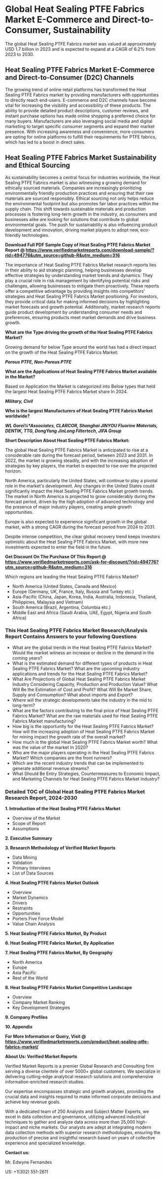 <h1>Global Heat Sealing PTFE Fabrics Market E-Commerce and Direct-to-Consumer, Sustainability</h1><p class=""><p>The global Heat Sealing PTFE Fabrics market was valued at approximately USD 1.7 billion in 2023 and is expected to expand at a CAGR of 6.2% from 2023 to 2030.</p><h2>Heat Sealing PTFE Fabrics Market E-Commerce and Direct-to-Consumer (D2C) Channels</h2><p>The growing trend of online retail platforms has transformed the Heat Sealing PTFE Fabrics market by providing manufacturers with opportunities to directly reach end-users. E-commerce and D2C channels have become vital for increasing the visibility and accessibility of these products. The ability to provide detailed product descriptions, customer reviews, and instant purchase options has made online shopping a preferred choice for many buyers. Manufacturers are also leveraging social media and digital marketing to target specific consumer segments and expand their market presence. With increasing awareness and convenience, more consumers are opting for online platforms to fulfill their requirements for PTFE fabrics, which has led to a boost in direct sales.</p><h2>Heat Sealing PTFE Fabrics Market Sustainability and Ethical Sourcing</h2><p>As sustainability becomes a central focus for industries worldwide, the Heat Sealing PTFE Fabrics market is also witnessing a growing demand for ethically sourced materials. Companies are increasingly prioritizing environmentally friendly production practices and ensuring that their raw materials are sourced responsibly. Ethical sourcing not only helps reduce the environmental footprint but also promotes fair labor practices within the supply chain. This shift towards sustainable materials and production processes is fostering long-term growth in the industry, as consumers and businesses alike are looking for solutions that contribute to global environmental goals. The push for sustainability is also influencing product development and innovation, driving market players to adopt new, eco-friendly technologies.</p></p><p class=""><strong>Download Full PDF Sample Copy of Heat Sealing PTFE Fabrics Market Report @ <a href="https://www.verifiedmarketreports.com/download-sample/?rid=494776&utm_source=github-R&utm_medium=316" target="_blank">https://www.verifiedmarketreports.com/download-sample/?rid=494776&utm_source=github-R&utm_medium=316</a></strong></p><p>The importance of&nbsp;Heat Sealing PTFE Fabrics Market research reports lies in their ability to aid strategic planning, helping businesses develop effective strategies by understanding market trends and dynamics. They play a crucial role in risk management by identifying potential risks and challenges, allowing businesses to mitigate them proactively. These reports offer a competitive advantage by providing insights into competitors' strategies and Heat Sealing PTFE Fabrics Market positioning. For investors, they provide critical data for making informed decisions by highlighting market forecasts and growth potential. Additionally, market research reports guide product development by understanding consumer needs and preferences, ensuring products meet market demands and drive business growth.</p><p><strong>What are the&nbsp;Type driving the growth of the Heat Sealing PTFE Fabrics Market?</strong></p><p id="" class="">Growing demand for below Type around the world has had a direct impact on the growth of the Heat Sealing PTFE Fabrics Market:</p><p class=""><em><strong>Porous PTFE, Non-Porous PTFE</strong></em></p><p class=""><strong>What are the&nbsp;Applications&nbsp;of Heat Sealing PTFE Fabrics Market available in the Market?</strong></p><p id="" class="">Based on Application the Market is categorized into Below types that held the largest Heat Sealing PTFE Fabrics Market share In 2024.</p><p class=""><em><strong>Military, Civil</strong></em></p><p class=""><strong>Who is the largest Manufacturers of Heat Sealing PTFE Fabrics Market worldwide?</strong></p><p><em><strong>WL Goreï¼†Associates, CLARCOR, Shanghai JINYOU Fluorine Materials, DENTIK, TTG, DongYang JinLong Filtertech, JIFA Group</strong></em></p><p id="" class=""><strong>Short Description About Heat Sealing PTFE Fabrics Market:</strong></p><p>The global Heat Sealing PTFE Fabrics Market is anticipated to rise at a considerable rate during the forecast period, between 2023 and 2031. In 2022, the market is growing steadily, and with the increasing adoption of strategies by key players, the market is expected to rise over the projected horizon.</p><p>North America, particularly the United States, will continue to play a pivotal role in the market's development. Any changes in the United States could significantly impact the Heat Sealing PTFE Fabrics Market growth trends. The market in North America is projected to grow considerably during the forecast period, driven by the high adoption of advanced technology and the presence of major industry players, creating ample growth opportunities.</p><p>Europe is also expected to experience significant growth in the global market, with a strong CAGR during the forecast period from 2024 to 2031.</p><p>Despite intense competition, the clear global recovery trend keeps investors optimistic about the Heat Sealing PTFE Fabrics Market, with more new investments expected to enter the field in the future.</p><p id="" class=""><strong>Get Discount On The Purchase Of This Report @ <a href="https://www.verifiedmarketreports.com/ask-for-discount/?rid=494776?utm_source=github-R&utm_medium=316" target="_blank">https://www.verifiedmarketreports.com/ask-for-discount/?rid=494776?utm_source=github-R&utm_medium=316</a></strong></p><p class="">Which regions are leading the Heat Sealing PTFE Fabrics Market?</p><ul><li>North America (United States, Canada and Mexico)</li><li>Europe (Germany, UK, France, Italy, Russia and Turkey etc.)</li><li>Asia-Pacific (China, Japan, Korea, India, Australia, Indonesia, Thailand, Philippines, Malaysia and Vietnam)</li><li>South America (Brazil, Argentina, Columbia etc.)</li><li>Middle East and Africa (Saudi Arabia, UAE, Egypt, Nigeria and South Africa)</li></ul><h3 id="" class="">This Heat Sealing PTFE Fabrics Market Research/Analysis Report Contains Answers to your following Questions</h3><ul><li>What are the global trends in the Heat Sealing PTFE Fabrics Market? Would the market witness an increase or decline in the demand in the coming years?</li><li>What is the estimated demand for different types of products in Heat Sealing PTFE Fabrics Market? What are the upcoming industry applications and trends for the Heat Sealing PTFE Fabrics Market?</li><li>What Are Projections of Global Heat Sealing PTFE Fabrics Market Industry Considering Capacity, Production and Production Value? What Will Be the Estimation of Cost and Profit? What Will Be Market Share, Supply and Consumption? What about imports and Export?</li><li>Where will the strategic developments take the industry in the mid to long-term?</li><li>What are the factors contributing to the final price of Heat Sealing PTFE Fabrics Market? What are the raw materials used for Heat Sealing PTFE Fabrics Market manufacturing?</li><li>How big is the opportunity for the Heat Sealing PTFE Fabrics Market? How will the increasing adoption of Heat Sealing PTFE Fabrics Market for mining impact the growth rate of the overall market?</li><li>How much is the global Heat Sealing PTFE Fabrics Market worth? What was the value of the market In 2020?</li><li>Who are the major players operating in the Heat Sealing PTFE Fabrics Market? Which companies are the front runners?</li><li>Which are the recent industry trends that can be implemented to generate additional revenue streams?</li><li>What Should Be Entry Strategies, Countermeasures to Economic Impact, and Marketing Channels for Heat Sealing PTFE Fabrics Market Industry?</li></ul><h3 id="" class="">Detailed TOC of Global Heat Sealing PTFE Fabrics Market Research Report, 2024-2030</h3><p id="" class=""><strong>1. Introduction of the Heat Sealing PTFE Fabrics Market</strong></p><ul><li>Overview of the Market</li><li>Scope of Report</li><li>Assumptions</li></ul><p id="" class=""><strong>2. Executive Summary</strong></p><p id="" class=""><strong>3. Research Methodology of Verified Market Reports</strong></p><ul><li>Data Mining</li><li>Validation</li><li>Primary Interviews</li><li>List of Data Sources</li></ul><p id="" class=""><strong>4. Heat Sealing PTFE Fabrics Market Outlook</strong></p><ul><li>Overview</li><li>Market Dynamics</li><li>Drivers</li><li>Restraints</li><li>Opportunities</li><li>Porters Five Force Model</li><li>Value Chain Analysis</li></ul><p id="" class=""><strong>5. Heat Sealing PTFE Fabrics Market, By Product</strong></p><p id="" class=""><strong>6. Heat Sealing PTFE Fabrics Market, By Application</strong></p><p id="" class=""><strong>7. Heat Sealing PTFE Fabrics Market, By Geography</strong></p><ul><li>North America</li><li>Europe</li><li>Asia Pacific</li><li>Rest of the World</li></ul><p id="" class=""><strong>8. Heat Sealing PTFE Fabrics Market Competitive Landscape</strong></p><ul><li>Overview</li><li>Company Market Ranking</li><li>Key Development Strategies</li></ul><p id="" class=""><strong>9. Company Profiles</strong></p><p id="" class=""><strong>10. Appendix</strong></p><p id="" class=""><strong>For More Information or Query, Visit @ <a href="https://www.verifiedmarketreports.com/product/heat-sealing-ptfe-fabrics-market/" target="_blank">https://www.verifiedmarketreports.com/product/heat-sealing-ptfe-fabrics-market/</a></strong></p><p id="" class=""><strong>About Us: Verified Market Reports</strong></p><p id="" class="">Verified Market Reports is a premier Global Research and Consulting firm serving a diverse clientele of over 5000+ global customers. We specialize in delivering cutting-edge analytical research solutions and comprehensive information-enriched research studies.</p><p id="" class="">Our expertise encompasses strategic and growth analyses, providing the crucial data and insights required to make informed corporate decisions and achieve key revenue goals.</p><p id="" class="">With a dedicated team of 250 Analysts and Subject Matter Experts, we excel in data collection and governance, utilizing advanced industrial techniques to gather and analyze data across more than 25,000 high-impact and niche markets. Our analysts are adept at integrating modern data collection methods with superior research methodologies, ensuring the production of precise and insightful research based on years of collective experience and specialized knowledge.</p><p id="" class=""><strong>Contact us:</strong></p><p id="" class="">Mr. Edwyne Fernandes</p><p id="" class="">US: +1(302) 551-2611</p>